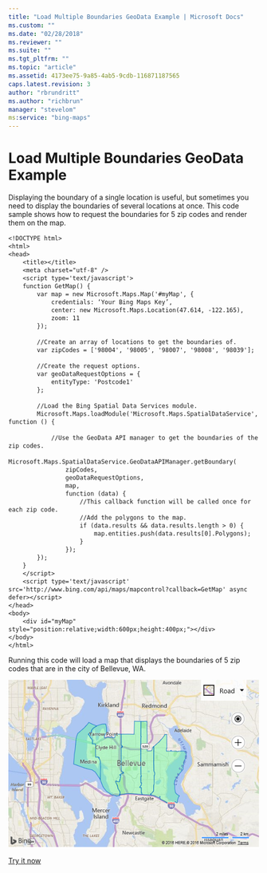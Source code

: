 ```yaml
---
title: "Load Multiple Boundaries GeoData Example | Microsoft Docs"
ms.custom: ""
ms.date: "02/28/2018"
ms.reviewer: ""
ms.suite: ""
ms.tgt_pltfrm: ""
ms.topic: "article"
ms.assetid: 4173ee75-9a85-4ab5-9cdb-116871187565
caps.latest.revision: 3
author: "rbrundritt"
ms.author: "richbrun"
manager: "stevelom"
ms:service: "bing-maps"
---
```

# Load Multiple Boundaries GeoData Example
Displaying the boundary of a single location is useful, but sometimes you need to display the boundaries of several locations at once. This code sample shows how to request the boundaries for 5 zip codes and render them on the map.

```
<!DOCTYPE html>
<html>
<head>
    <title></title>
    <meta charset="utf-8" />
	<script type='text/javascript'>
    function GetMap() {
        var map = new Microsoft.Maps.Map('#myMap', {
            credentials: ‘Your Bing Maps Key’,
            center: new Microsoft.Maps.Location(47.614, -122.165),
            zoom: 11
        });

        //Create an array of locations to get the boundaries of.
        var zipCodes = ['98004', '98005', '98007', '98008', '98039'];

        //Create the request options.
        var geoDataRequestOptions = {
            entityType: 'Postcode1'
        };

        //Load the Bing Spatial Data Services module.
        Microsoft.Maps.loadModule('Microsoft.Maps.SpatialDataService', function () {

            //Use the GeoData API manager to get the boundaries of the zip codes.
            Microsoft.Maps.SpatialDataService.GeoDataAPIManager.getBoundary(
                zipCodes,
                geoDataRequestOptions,
                map,
                function (data) {
                    //This callback function will be called once for each zip code.
                    //Add the polygons to the map.
                    if (data.results && data.results.length > 0) {
                        map.entities.push(data.results[0].Polygons);
                    }
                });
        });
    }
    </script>
    <script type='text/javascript' src='http://www.bing.com/api/maps/mapcontrol?callback=GetMap' async defer></script>
</head>
<body>
    <div id="myMap" style="position:relative;width:600px;height:400px;"></div>
</body>
</html>
```

Running this code will load a map that displays the boundaries of 5 zip codes that are in the city of Bellevue, WA.

![Multiple Boundaries on a Map](../v8-web-control/media/bmv8-geodatamultipleboundaries.png)

[Try it now](http://www.bing.com/api/maps/sdk/mapcontrol/isdk#sdsLoadMultipleBoundaries+JS)